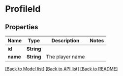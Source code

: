 # ProfileId

## Properties
Name | Type | Description | Notes
------------ | ------------- | ------------- | -------------
**id** | **String** |  | 
**name** | **String** | The player name | 

[[Back to Model list]](../README.md#documentation-for-models) [[Back to API list]](../README.md#documentation-for-api-endpoints) [[Back to README]](../README.md)


